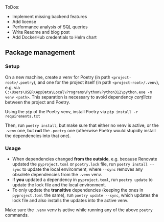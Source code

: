 ToDos:
- Implement missing backend features
- Add license
- Performance analysis of SQL queries
- Write Readme and blog post
- Add DockerHub credentials to Helm chart

## Package management

### Setup

On a new machine, create a venv for Poetry (in path `<project-root>/.poetry`), and one for the project itself (in path `<project-root>/.venv`), e.g. via `C:\Users\USER\AppData\Local\Programs\Python\Python312\python.exe -m venv <path>`.
This separation is necessary to avoid dependency _conflicts_ between the project and Poetry.

Using the `pip` of the Poetry venv, install Poetry via `pip install -r requirements.txt`

Then, run `poetry install`, but make sure that either no venv is active, or the `.venv` one, but **not** the `.poetry` one (otherwise Poetry would stupidly install the dependencies into that one).

### Usage

- When dependencies changed **from the outside**, e.g. because Renovate updated the `pyproject.toml` or `poetry.lock` file, run `poetry install --sync` to update the local environment, where `--sync` removes any obsolete dependencies from the `.venv` venv.
- If **you** updated a dependency in `pyproject.toml`, run `poetry update` to update the lock file and the local environment.
- To only update the **transitive** dependencies (keeping the ones in `pyproject.toml` the same), run `poetry update --sync`, which updates the lock file and also installs the updates into the active venv.

Make sure the `.venv` venv is active while running any of the above `poetry` commands.
